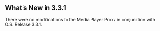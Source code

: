 ## What’s New in 3.3.1

There were no modifications to the Media Player Proxy in conjunction with O.S. Release 3.3.1.
